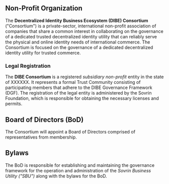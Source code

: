 
## Non-Profit Organization
The **Decentralized Identity Business Ecosystem (DIBE) Consortium** ("Consortium") is a private-sector, international non-profit association of companies that share a common interest in collaborating on the governance of a dedicated trusted decentralized identity utility that can reliably serve the physical and online identity needs of international commerce. The Consortium is focused on the governance of a dedicated decentralized identity utility for trusted commerce.

### Legal Registration
The **DIBE Consortium** is a registered *subsidiary non-profit* entity in the state of XXXXXX. It represents a formal Trust Community consisting of  participating members that adhere to the DIBE Governance Framework (DGF). The registration of the legal entity is administered by the Sovrin Foundation, which is responsible for obtaining the necessary licenses and permits.  

## Board of Directors (BoD)
The Consortium will appoint a Board of Directors comprised of representatives from membership.

## Bylaws
The BoD is responsible for establishing and maintaining the governance framework for the operation and administration of the *Sovrin Business Utility ("SBU")* along with the bylaws for the BoD.
